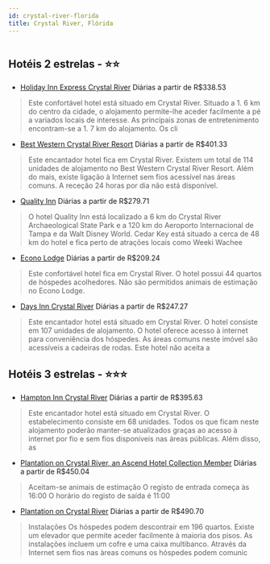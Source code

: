 ```yaml
---
id: crystal-river-florida
title: Crystal River, Flórida
---
```


<center><img src="http://photos.hotelbeds.com/giata/22/229795/229795a_hb_a_001.jpg" alt="" /></center>


## Hotéis 2 estrelas - ⭐️⭐️

-    [Holiday Inn Express Crystal River](https://www.hurb.com/hoteis/crystal-river/holiday-inn-express-crystal-river-JNP-JP782479?cmp=18055) Diárias a partir de R$338.53
   > Este confortável hotel está situado em Crystal River. Situado a 1. 6 km do centro da cidade, o alojamento permite-lhe aceder facilmente a pé a variados locais de interesse. As principais zonas de entretenimento encontram-se a 1. 7 km do alojamento. Os cli
-    [Best Western Crystal River Resort](https://www.hurb.com/hoteis/crystal-river/best-western-crystal-river-resort-JNP-JP341041?cmp=18055) Diárias a partir de R$401.33
   > Este encantador hotel fica em Crystal River. Existem um total de 114 unidades de alojamento no Best Western Crystal River Resort. Além do mais, existe ligação à Internet sem fios acessível nas áreas comuns. A receção 24 horas por dia não está disponível. 
-    [Quality Inn](https://www.hurb.com/hoteis/crystal-river/quality-inn-JNP-JP154790?cmp=18055) Diárias a partir de R$279.71
   > O hotel Quality Inn está localizado a 6 km do Crystal River Archaeological State Park e a 120 km do Aeroporto Internacional de Tampa e da Walt Disney World. Cedar Key está situado a cerca de 48 km do hotel e fica perto de atrações locais como Weeki Wachee
-    [Econo Lodge](https://www.hurb.com/hoteis/crystal-river/econo-lodge-JNP-JP987622?cmp=18055) Diárias a partir de R$209.24
   > Este confortável hotel fica em Crystal River. O hotel possui 44 quartos de hóspedes acolhedores. Não são permitidos animais de estimação no Econo Lodge. 
-    [Days Inn Crystal River](https://www.hurb.com/hoteis/crystal-river/days-inn-crystal-river-JNP-JP109382?cmp=18055) Diárias a partir de R$247.27
   > Este encantador hotel está situado em Crystal River. O hotel consiste em 107 unidades de alojamento. O hotel oferece acesso à internet para conveniência dos hóspedes. As áreas comuns neste imóvel são acessíveis a cadeiras de rodas. Este hotel não aceita a

## Hotéis 3 estrelas - ⭐️⭐️⭐️

-    [Hampton Inn Crystal River](https://www.hurb.com/hoteis/crystal-river/hampton-inn-crystal-river-JNP-JP998467?cmp=18055) Diárias a partir de R$395.63
   > Este encantador hotel está situado em Crystal River. O estabelecimento consiste em 68 unidades. Todos os que ficam neste alojamento poderão manter-se atualizados graças ao acesso à internet por fio e sem fios disponíveis nas áreas públicas. Além disso, as
-    [Plantation on Crystal River, an Ascend Hotel Collection Member](https://www.hurb.com/hoteis/crystal-river/plantation-on-crystal-river-an-ascend-hotel-collection-member-JNP-JP00062D?cmp=18055) Diárias a partir de R$450.04
   > Aceitam-se animais de estimação    O registo de entrada começa às 16:00  O horário do registo de saída é 11:00
-    [Plantation on Crystal River](https://www.hurb.com/hoteis/crystal-river/plantation-on-crystal-river-JNP-JP01292J?cmp=18055) Diárias a partir de R$490.70
   > Instalações
Os hóspedes podem descontraír em 196 quartos. Existe um elevador que permite aceder facilmente à maioria dos pisos. As instalações incluem um cofre e uma caixa multibanco. Através da Internet sem fios nas àreas comuns os hóspedes podem comunic
